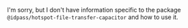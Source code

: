 I'm sorry, but I don't have information specific to the package `@idpass/hotspot-file-transfer-capacitor` and how to use it.